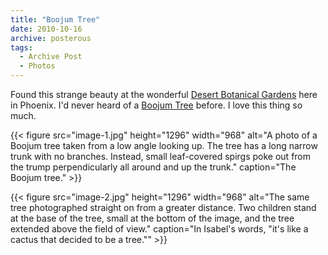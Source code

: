 ```yaml
---
title: "Boojum Tree"
date: 2010-10-16
archive: posterous
tags: 
  - Archive Post
  - Photos
---
```


Found this strange beauty at the wonderful [Desert Botanical Gardens][dbg] here in Phoenix. I'd never heard of a [Boojum Tree][boojum] before. I love this thing so much.

[dbg]: https://dbg.org
[boojum]: https://en.wikipedia.org/wiki/Boojum_tree

<!--more-->

{{< figure 
	src="image-1.jpg" 
	height="1296" 
	width="968" 
	alt="A photo of a Boojum tree taken from a low angle looking up. The tree has a long narrow trunk with no branches. Instead, small leaf-covered spirgs poke out from the trump perpendicularly all around and up the trunk." 
	caption="The Boojum tree." >}}
	
{{< figure 
	src="image-2.jpg" 
	height="1296" 
	width="968" 
	alt="The same tree photographed straight on from a greater distance. Two children stand at the base of the tree, small at the bottom of the image, and the tree extended above the field of view." 
	caption="In Isabel's words, \"it's like a cactus that decided to be a tree.\"" >}}
